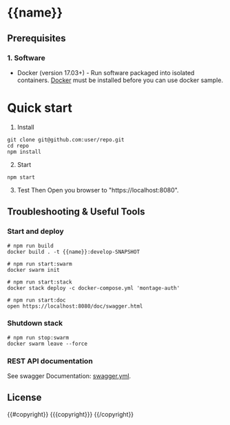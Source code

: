 # {{name}}

## Prerequisites

### 1. Software

* Docker (version 17.03+) - Run software packaged into isolated containers.
[Docker](https://www.docker.com/) must be installed before you can use docker sample.

# Quick start

1. Install 
```
git clone git@github.com:user/repo.git
cd repo
npm install
```

2. Start
```
npm start
```

3. Test
Then Open you browser to "https://localhost:8080".


## Troubleshooting & Useful Tools

### Start and deploy

```
# npm run build
docker build . -t {{name}}:develop-SNAPSHOT

# npm run start:swarm
docker swarm init

# npm run start:stack
docker stack deploy -c docker-compose.yml 'montage-auth'

# npm run start:doc
open https://localhost:8080/doc/swagger.html
```

### Shutdown stack

```
# npm run stop:swarm
docker swarm leave --force
```
### REST API documentation

See swagger Documentation: [swagger.yml](./doc/swagger.yml).

## License

{{#copyright}}
{{{copyright}}}
{{/copyright}}

